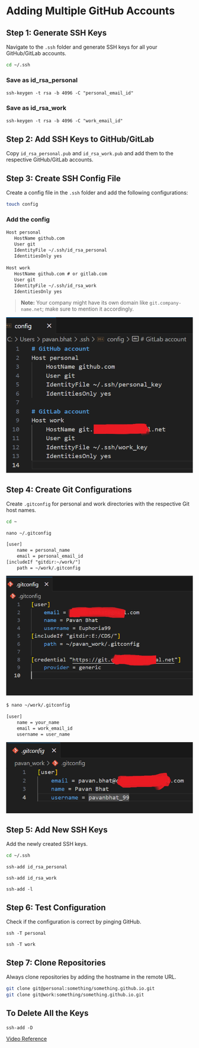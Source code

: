 
# Adding Multiple GitHub Accounts

## Step 1: Generate SSH Keys

Navigate to the `.ssh` folder and generate SSH keys for all your GitHub/GitLab accounts.

```bash
cd ~/.ssh
```

### Save as id_rsa_personal
```
ssh-keygen -t rsa -b 4096 -C "personal_email_id"
```

### Save as id_rsa_work

```
ssh-keygen -t rsa -b 4096 -C "work_email_id"
```

## Step 2: Add SSH Keys to GitHub/GitLab

Copy `id_rsa_personal.pub` and `id_rsa_work.pub` and add them to the respective GitHub/GitLab accounts.

## Step 3: Create SSH Config File

Create a config file in the `.ssh` folder and add the following configurations:

```bash
touch config
```

### Add the config

```plaintext
Host personal
   HostName github.com
   User git
   IdentityFile ~/.ssh/id_rsa_personal
   IdentitiesOnly yes

Host work
   HostName github.com # or gitlab.com
   User git
   IdentityFile ~/.ssh/id_rsa_work
   IdentitiesOnly yes
```

> **Note:** Your company might have its own domain like `git.company-name.net`; make sure to mention it accordingly.


![ssh config in .ssh](assets/configfile.png)

## Step 4: Create Git Configurations

Create `.gitconfig` for personal and work directories with the respective Git host names.

```bash
cd ~
```

```
nano ~/.gitconfig
```

```plaintext
[user]
    name = personal_name
    email = personal_email_id
[includeIf "gitdir:~/work/"]
    path = ~/work/.gitconfig
```

![default git config](assets/gitconfig.png)

```bash
$ nano ~/work/.gitconfig
```

```plaintext
[user]
    name = your_name
    email = work_email_id
    username = user_name
```

![work git config](assets/gitconfig-work.png)

## Step 5: Add New SSH Keys

Add the newly created SSH keys.

```bash
cd ~/.ssh
```
```
ssh-add id_rsa_personal
```
```
ssh-add id_rsa_work
```
```
ssh-add -l
```

## Step 6: Test Configuration

Check if the configuration is correct by pinging GitHub.

```
ssh -T personal
```
```
ssh -T work
```

## Step 7: Clone Repositories

Always clone repositories by adding the hostname in the remote URL.

```bash
git clone git@personal:something/something.github.io.git
git clone git@work:something/something.github.io.git
```

## To Delete All the Keys 

```
ssh-add -D
```



<a href="https://www.youtube.com/watch?v=lLgWWtOk7gk" target="_blank">Video Reference</a>